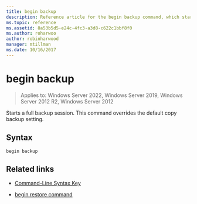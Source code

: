```yaml
---
title: begin backup
description: Reference article for the begin backup command, which starts a full backup session.
ms.topic: reference
ms.assetid: 8a53b5d5-e24c-4fc3-a3d8-c622c1bbf8f0
ms.author: roharwoo
author: robinharwood
manager: mtillman
ms.date: 10/16/2017
---
```


# begin backup

>Applies to: Windows Server 2022, Windows Server 2019, Windows Server 2012 R2, Windows Server 2012

Starts a full backup session. This command overrides the default copy backup setting.

## Syntax

```
begin backup
```

## Related links

- [Command-Line Syntax Key](command-line-syntax-key.md)

- [begin restore command](begin-restore.md)
